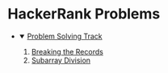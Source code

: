 # HackerRank Problems

- <details open>
   <summary> <a href="https://www.hackerrank.com/domains/algorithms">Problem Solving Track</a> 
   </summary>

  1.  [Breaking the Records](ProblemSolving/Breaking_the_Records.cpp)
  2.  [Subarray Division](ProblemSolving/Subarray_Division.cpp)

   </details>
